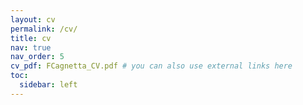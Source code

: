 ```yaml
---
layout: cv
permalink: /cv/
title: cv
nav: true
nav_order: 5
cv_pdf: FCagnetta_CV.pdf # you can also use external links here
toc:
  sidebar: left
---
```

